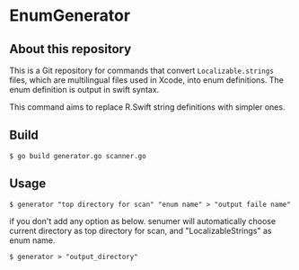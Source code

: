 # EnumGenerator



## About this repository

This is a Git repository for commands that convert `Localizable.strings` files, which are multilingual files used in Xcode, into enum definitions. The enum definition is output in swift syntax.

This command aims to replace R.Swift string definitions with simpler ones.



## Build 

```
$ go build generator.go scanner.go
```

## Usage

```
$ generator "top directory for scan" "enum name" > "output faile name"
```

if you don't add any option as below. senumer will automatically choose current directory as top directory for scan, and "LocalizableStrings" as enum name.

```
$ generator > "output_directory"
```




